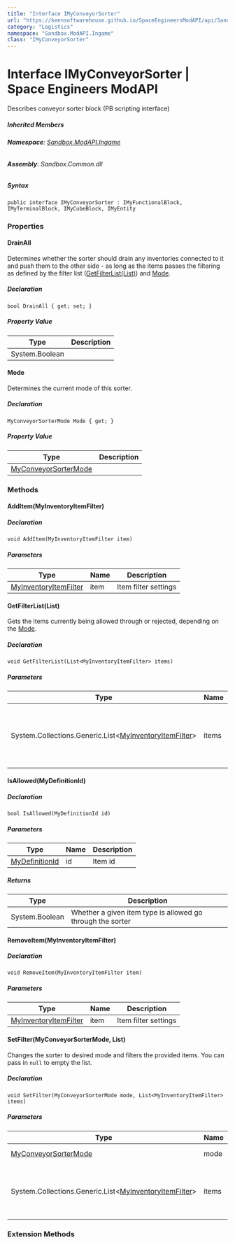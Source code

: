 ```yaml
---
title: "Interface IMyConveyorSorter"
url: "https://keensoftwarehouse.github.io/SpaceEngineersModAPI/api/Sandbox.ModAPI.Ingame.IMyConveyorSorter.html"
category: "Logistics"
namespace: "Sandbox.ModAPI.Ingame"
class: "IMyConveyorSorter"
---
```


# Interface IMyConveyorSorter | Space Engineers ModAPI

Describes conveyor sorter block (PB scripting interface)

##### Inherited Members

###### **Namespace**: [Sandbox.ModAPI.Ingame](https://keensoftwarehouse.github.io/SpaceEngineersModAPI/api/Sandbox.ModAPI.Ingame.html)

###### **Assembly**: Sandbox.Common.dll

##### Syntax

```
public interface IMyConveyorSorter : IMyFunctionalBlock, IMyTerminalBlock, IMyCubeBlock, IMyEntity
```

### Properties

#### DrainAll

Determines whether the sorter should drain any inventories connected to it and push them to the other side - as long as the items passes the filtering as defined by the filter list ([GetFilterList(List<MyInventoryItemFilter>)](https://keensoftwarehouse.github.io/SpaceEngineersModAPI/api/Sandbox.ModAPI.Ingame.IMyConveyorSorter.html#Sandbox_ModAPI_Ingame_IMyConveyorSorter_GetFilterList_System_Collections_Generic_List_Sandbox_ModAPI_Ingame_MyInventoryItemFilter__)) and [Mode](https://keensoftwarehouse.github.io/SpaceEngineersModAPI/api/Sandbox.ModAPI.Ingame.IMyConveyorSorter.html#Sandbox_ModAPI_Ingame_IMyConveyorSorter_Mode).

##### Declaration

```
bool DrainAll { get; set; }
```

##### Property Value

| Type | Description |
| --- | --- |
| System.Boolean |     |

#### Mode

Determines the current mode of this sorter.

##### Declaration

```
MyConveyorSorterMode Mode { get; }
```

##### Property Value

| Type | Description |
| --- | --- |
| [MyConveyorSorterMode](https://keensoftwarehouse.github.io/SpaceEngineersModAPI/api/Sandbox.ModAPI.Ingame.MyConveyorSorterMode.html) |     |

### Methods

#### AddItem(MyInventoryItemFilter)

##### Declaration

```
void AddItem(MyInventoryItemFilter item)
```

##### Parameters

| Type | Name | Description |
| --- | --- | --- |
| [MyInventoryItemFilter](https://keensoftwarehouse.github.io/SpaceEngineersModAPI/api/Sandbox.ModAPI.Ingame.MyInventoryItemFilter.html) | item | Item filter settings |

#### GetFilterList(List<MyInventoryItemFilter>)

Gets the items currently being allowed through or rejected, depending on the [Mode](https://keensoftwarehouse.github.io/SpaceEngineersModAPI/api/Sandbox.ModAPI.Ingame.IMyConveyorSorter.html#Sandbox_ModAPI_Ingame_IMyConveyorSorter_Mode).

##### Declaration

```
void GetFilterList(List<MyInventoryItemFilter> items)
```

##### Parameters

| Type | Name | Description |
| --- | --- | --- |
| System.Collections.Generic.List<[MyInventoryItemFilter](https://keensoftwarehouse.github.io/SpaceEngineersModAPI/api/Sandbox.ModAPI.Ingame.MyInventoryItemFilter.html)\> | items | Buffer array, that would be cleared, and receive block filter settings |

#### IsAllowed(MyDefinitionId)

##### Declaration

```
bool IsAllowed(MyDefinitionId id)
```

##### Parameters

| Type | Name | Description |
| --- | --- | --- |
| [MyDefinitionId](https://keensoftwarehouse.github.io/SpaceEngineersModAPI/api/VRage.Game.MyDefinitionId.html) | id  | Item id |

##### Returns

| Type | Description |
| --- | --- |
| System.Boolean | Whether a given item type is allowed go through the sorter |

#### RemoveItem(MyInventoryItemFilter)

##### Declaration

```
void RemoveItem(MyInventoryItemFilter item)
```

##### Parameters

| Type | Name | Description |
| --- | --- | --- |
| [MyInventoryItemFilter](https://keensoftwarehouse.github.io/SpaceEngineersModAPI/api/Sandbox.ModAPI.Ingame.MyInventoryItemFilter.html) | item | Item filter settings |

#### SetFilter(MyConveyorSorterMode, List<MyInventoryItemFilter>)

Changes the sorter to desired mode and filters the provided items. You can pass in `null` to empty the list.

##### Declaration

```
void SetFilter(MyConveyorSorterMode mode, List<MyInventoryItemFilter> items)
```

##### Parameters

| Type | Name | Description |
| --- | --- | --- |
| [MyConveyorSorterMode](https://keensoftwarehouse.github.io/SpaceEngineersModAPI/api/Sandbox.ModAPI.Ingame.MyConveyorSorterMode.html) | mode | New work mod |
| System.Collections.Generic.List<[MyInventoryItemFilter](https://keensoftwarehouse.github.io/SpaceEngineersModAPI/api/Sandbox.ModAPI.Ingame.MyInventoryItemFilter.html)\> | items | Replaces previous filter settings with this one |

### Extension Methods